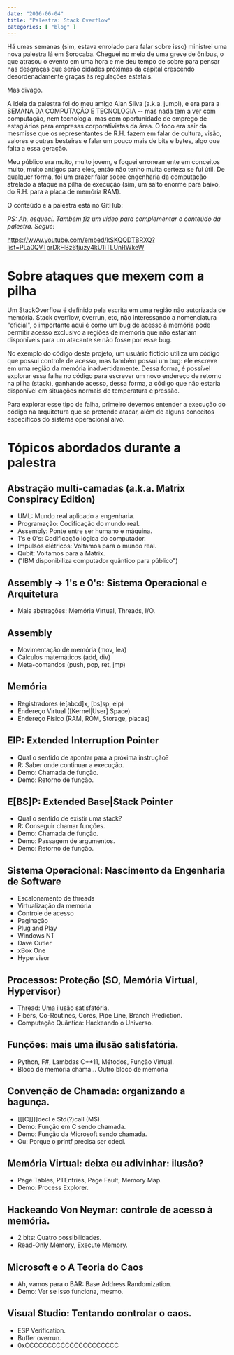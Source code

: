 ```yaml
---
date: "2016-06-04"
title: "Palestra: Stack Overflow"
categories: [ "blog" ]
---
```

Há umas semanas (sim, estava enrolado para falar sobre isso) ministrei uma nova palestra lá em Sorocaba. Cheguei no meio de uma greve de ônibus, o que atrasou o evento em uma hora e me deu tempo de sobre para pensar nas desgraças que serão cidades próximas da capital crescendo desordenadamente graças às regulações estatais.

Mas divago.

A ideia da palestra foi do meu amigo Alan Silva (a.k.a. jumpi), e era para a SEMANA DA COMPUTAÇÃO E TECNOLOGIA -- mas nada tem a ver com computação, nem tecnologia, mas com oportunidade de emprego de estagiários para empresas corporativistas da área. O foco era sair da mesmisse que os representantes de R.H. fazem em falar de cultura, visão, valores e outras besteiras e falar um pouco mais de bits e bytes, algo que falta a essa geração.

Meu público era muito, muito jovem, e foquei erroneamente em conceitos muito, muito antigos para eles, então não tenho muita certeza se fui útil. De qualquer forma, foi um prazer falar sobre engenharia da computação atrelado a ataque na pilha de execução (sim, um salto enorme para baixo, do R.H. para a placa de memória RAM).

O conteúdo e a palestra está no GitHub:

_PS: Ah, esqueci. Também fiz um vídeo para complementar o conteúdo da palestra. Segue:_

https://www.youtube.com/embed/kSKQQDTBRXQ?list=PLa0QVTprDkHBz6fjuzy4kU1iTLUnRWkeW

# Sobre ataques que mexem com a pilha

Um StackOverflow é definido pela escrita em uma região não autorizada de memória. Stack overflow, overrun, etc, não interessando a nomenclatura "oficial", o importante aqui é como um bug de acesso à memória pode permitir acesso exclusivo a regiões de memória que não estariam disponíveis para um atacante se não fosse por esse bug.

No exemplo do código deste projeto, um usuário fictício utiliza um código que possui controle de acesso, mas também possui um bug: ele escreve em uma região da memória inadvertidamente. Dessa forma, é possível explorar essa falha no código para escrever um novo endereço de retorno na pilha (stack), ganhando acesso, dessa forma, a código que não estaria disponível em situações normais de temperatura e pressão.

Para explorar esse tipo de falha, primeiro devemos entender a execução do código na arquitetura que se pretende atacar, além de alguns conceitos específicos do sistema operacional alvo.

# Tópicos abordados durante a palestra

## Abstração multi-camadas (a.k.a. Matrix Conspiracy Edition)

 - UML: Mundo real aplicado a engenharia.
 - Programação: Codificação do mundo real.
 - Assembly: Ponte entre ser humano e máquina.
 - 1's e 0's: Codificação lógica do computador.
 - Impulsos elétricos: Voltamos para o mundo real.
 - Qubit: Voltamos para a Matrix.
 - ("IBM disponibiliza computador quântico para público")

## Assembly -> 1's e 0's: Sistema Operacional e Arquitetura
 - Mais abstrações: Memória Virtual, Threads, I/O.

## Assembly
 - Movimentação de memória (mov, lea)
 - Cálculos matemáticos (add, div)
 - Meta-comandos (push, pop, ret, jmp)

## Memória
 - Registradores (e[abcd]x, [bs]sp, eip)
 - Endereço Virtual ([Kernel|User] Space)
 - Endereço Físico (RAM, ROM, Storage, placas)

## EIP: Extended Interruption Pointer
 - Qual o sentido de apontar para a próxima instrução?
 - R: Saber onde continuar a execução.
 - Demo: Chamada de função.
 - Demo: Retorno de função.

## E[BS]P: Extended Base|Stack Pointer
 - Qual o sentido de existir uma stack?
 - R: Conseguir chamar funções.
 - Demo: Chamada de função.
 - Demo: Passagem de argumentos.
 - Demo: Retorno de função.

## Sistema Operacional: Nascimento da Engenharia de Software
 - Escalonamento de threads
 - Virtualização da memória
 - Controle de acesso
 - Paginação
 - Plug and Play
 - Windows NT
 - Dave Cutler
 - xBox One
 - Hypervisor

## Processos: Proteção (SO, Memória Virtual, Hypervisor)
 - Thread: Uma ilusão satisfatória.
 - Fibers, Co-Routines, Cores, Pipe Line, Branch Prediction.
 - Computação Quântica: Hackeando o Universo.

## Funções: mais uma ilusão satisfatória.
 - Python, F#, Lambdas C++11, Métodos, Função Virtual.
 - Bloco de memória chama... Outro bloco de memória 

## Convenção de Chamada: organizando a bagunça.
 - [[[C]]]]decl e Std(?)call (M$).
 - Demo: Função em C sendo chamada.
 - Demo: Função da Microsoft sendo chamada.
 - Ou: Porque o printf precisa ser cdecl.

## Memória Virtual: deixa eu adivinhar: ilusão?
 - Page Tables, PTEntries, Page Fault, Memory Map.
 - Demo: Process Explorer.

## Hackeando Von Neymar: controle de acesso à memória.
 - 2 bits: Quatro possibilidades.
 - Read-Only Memory, Execute Memory.

## Microsoft e o A Teoria do Caos
 - Ah, vamos para o BAR: Base Address Randomization.
 - Demo: Ver se isso funciona, mesmo.

## Visual Studio: Tentando controlar o caos.
 - ESP Verification.
 - Buffer overrun.
 - 0xCCCCCCCCCCCCCCCCCCCCC
